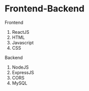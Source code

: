 # Frontend-Backend
Frontend
1) ReactJS
2) HTML
3) Javascript
4) CSS

Backend
1) NodeJS
2) ExpressJS
3) CORS
4) MySQL

